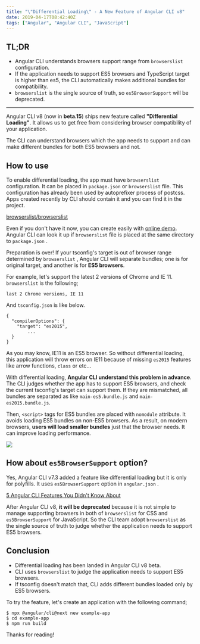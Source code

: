 ```yaml
---
title: "\"Differential Loading\" - A New Feature of Angular CLI v8"
date: 2019-04-17T08:42:40Z
tags: ["Angular", "Angular CLI", "JavaScript"]
---
```


## TL;DR

- Angular CLI understands browsers support range from `browserslist` configuration.
- If the application needs to support ES5 browsers and TypeScript target is higher than es5, the CLI automatically makes additional bundles for compatibility.
- `browserslist` is the single source of truth, so `es5BrowserSupport` will be deprecated.

---

Angular CLI v8 (now in **beta.15**) ships new feature called **"Differential Loading"**. It allows us to get free from considering browser compatibility of your application.

The CLI can understand browsers which the app needs to support and can make different bundles for both ES5 browsers and not.

## How to use

To enable differential loading, the app must have `browserslist` configuration. It can be placed in `package.json` or `browserslist` file. This configuration has already been used by autoprefixer process of postcss. Apps created recently by CLI should contain it and you can find it in the project.

[browserslist/browserslist](https://github.com/browserslist/browserslist)

Even if you don't have it now, you can create easily with [online demo](https://browserl.ist/?q=%3E+0.5%25%2C+last+2+versions%2C+Firefox+ESR%2C+not+dead%2C+not+IE+9-11%2C+not+Chrome+41). Angular CLI can look it up if `browserslist` file is placed at the same directory to `package.json` .

Preparation is over! If your tsconfig's target is out of browser range determined by `browserslist` , Angular CLI will separate bundles; one is for original target, and another is for **ES5 browsers**.

For example, let's support the latest 2 versions of Chrome and IE 11. `browserslist` is the following;

    last 2 Chrome versions, IE 11

And `tsconfig.json` is like below.

    {
      "compilerOptions": {
        "target": "es2015",
    		...
      }
    }

As you may know, IE11 is an ES5 browser. So without differential loading, this application will throw errors on IE11 because of missing `es2015` features like arrow functions, `class` or etc...

With differential loading, **Angular CLI understand this problem in advance**. The CLI judges whether the app has to support ES5 browsers, and check the current tsconfig's target can support them.
If they are mismatched, all bundles are separated as like `main-es5.bundle.js` and `main-es2015.bundle.js`.

Then, `<script>` tags for ES5 bundles are placed with `nomodule` attribute. It avoids loading ES5 bundles on non-ES5 browsers. As a result, on modern browsers, **users will load smaller bundles** just that the browser needs. It can improve loading performance.

![](https://thepracticaldev.s3.amazonaws.com/i/7hbyinyypnhlfmrvemnc.png)

## How about `es5BrowserSupport` option?

Yes, Angular CLI v7.3 added a feature like differential loading but it is only for polyfills. It uses `es5BrowserSupport` option in `angular.json` .

[5 Angular CLI Features You Didn't Know About](https://blog.mgechev.com/2019/02/06/5-angular-cli-features/)

After Angular CLI v8, **it will be deprecated** because it is not simple to manage supporting browsers in both of `browserslist` for CSS and `es5BrowserSupport` for JavaScript. So the CLI team adopt `browserslist` as the single source of truth to judge whether the application needs to support ES5 browsers.

## Conclusion

- Differential loading has been landed in Angular CLI v8 beta.
- CLI uses `browserslist` to judge the application needs to support ES5 browsers.
- If tsconfig doesn't match that, CLI adds different bundles loaded only by ES5 browsers.

To try the feature, let's create an application with the following command;

    $ npx @angular/cli@next new example-app
    $ cd example-app
    $ npm run build

Thanks for reading!
